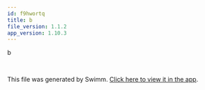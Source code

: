 ```yaml
---
id: f9hwortq
title: b
file_version: 1.1.2
app_version: 1.10.3
---
```


b

<br/>

This file was generated by Swimm. [Click here to view it in the app](http://localhost:5000/repos/Z2l0aHViJTNBJTNBTm9hUmVwbyUzQSUzQU5vYW96ZXI=/docs/f9hwortq).
